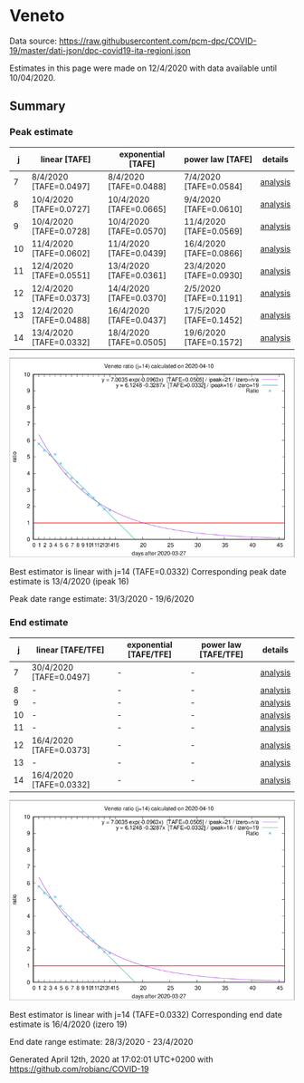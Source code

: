 # Veneto


Data source: https://raw.githubusercontent.com/pcm-dpc/COVID-19/master/dati-json/dpc-covid19-ita-regioni.json

Estimates in this page were made on 12/4/2020 with data available until 10/04/2020.


## Summary 

### Peak estimate 
|j|linear [TAFE]|exponential [TAFE]|power law [TAFE]|details|
|---|----|-----------|---------|-------|
|7|8/4/2020 [TAFE=0.0497]|8/4/2020 [TAFE=0.0488]|7/4/2020 [TAFE=0.0584]|[analysis](COVID-19_veneto_j7_2020-04-10.md)|
|8|10/4/2020 [TAFE=0.0727]|10/4/2020 [TAFE=0.0665]|9/4/2020 [TAFE=0.0610]|[analysis](COVID-19_veneto_j8_2020-04-10.md)|
|9|10/4/2020 [TAFE=0.0728]|10/4/2020 [TAFE=0.0570]|11/4/2020 [TAFE=0.0569]|[analysis](COVID-19_veneto_j9_2020-04-10.md)|
|10|11/4/2020 [TAFE=0.0602]|11/4/2020 [TAFE=0.0439]|16/4/2020 [TAFE=0.0866]|[analysis](COVID-19_veneto_j10_2020-04-10.md)|
|11|12/4/2020 [TAFE=0.0551]|13/4/2020 [TAFE=0.0361]|23/4/2020 [TAFE=0.0930]|[analysis](COVID-19_veneto_j11_2020-04-10.md)|
|12|12/4/2020 [TAFE=0.0373]|14/4/2020 [TAFE=0.0370]|2/5/2020 [TAFE=0.1191]|[analysis](COVID-19_veneto_j12_2020-04-10.md)|
|13|12/4/2020 [TAFE=0.0488]|16/4/2020 [TAFE=0.0437]|17/5/2020 [TAFE=0.1452]|[analysis](COVID-19_veneto_j13_2020-04-10.md)|
|14|13/4/2020 [TAFE=0.0332]|18/4/2020 [TAFE=0.0505]|19/6/2020 [TAFE=0.1572]|[analysis](COVID-19_veneto_j14_2020-04-10.md)|

![best peak estimate](COVID-19_veneto_j14_2020-04-10.png)

Best estimator is linear with j=14 (TAFE=0.0332)
Corresponding peak date estimate is 13/4/2020 (ipeak 16)


Peak date range estimate: 31/3/2020 - 19/6/2020

### End estimate 
|j|linear [TAFE/TFE]|exponential [TAFE/TFE]|power law [TAFE/TFE]|details|
|---|----|-----------|---------|-------|
|7|30/4/2020 [TAFE=0.0497]|-|-|[analysis](COVID-19_veneto_j7_2020-04-10.md)|
|8|-|-|-|[analysis](COVID-19_veneto_j8_2020-04-10.md)|
|9|-|-|-|[analysis](COVID-19_veneto_j9_2020-04-10.md)|
|10|-|-|-|[analysis](COVID-19_veneto_j10_2020-04-10.md)|
|11|-|-|-|[analysis](COVID-19_veneto_j11_2020-04-10.md)|
|12|16/4/2020 [TAFE=0.0373]|-|-|[analysis](COVID-19_veneto_j12_2020-04-10.md)|
|13|-|-|-|[analysis](COVID-19_veneto_j13_2020-04-10.md)|
|14|16/4/2020 [TAFE=0.0332]|-|-|[analysis](COVID-19_veneto_j14_2020-04-10.md)|

![best zero estimate](COVID-19_veneto_j14_2020-04-10.png)

Best estimator is linear with j=14 (TAFE=0.0332)
Corresponding end date estimate is 16/4/2020 (izero 19)


End date range estimate: 28/3/2020 - 23/4/2020

Generated April 12th, 2020 at 17:02:01 UTC+0200 with https://github.com/robianc/COVID-19
